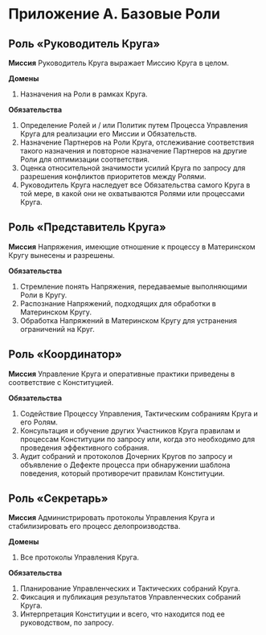 # Приложение А. Базовые Роли

## Роль «Руководитель Круга»

**Миссия**
Руководитель Круга выражает Миссию Круга в целом.

**Домены**
1. Назначения на Роли в рамках Круга.

**Обязательства**
1. Определение Ролей и / или Политик путем Процесса Управления Круга для реализации его Миссии и Обязательств.
2. Назначение Партнеров на Роли Круга, отслеживание соответствия такого назначения и повторное назначение Партнеров на другие Роли для оптимизации соответствия.
3. Оценка относительной значимости усилий Круга по запросу для разрешения конфликтов приоритетов между Ролями.
4. Руководитель Круга наследует все Обязательства самого Круга в той мере, в какой они не охватываются Ролями или процессами Круга.


## Роль «Представитель Круга»

**Миссия**
Напряжения, имеющие отношение к процессу в Материнском Кругу вынесены и разрешены.

**Обязательства**
1. Стремление понять Напряжения, передаваемые выполняющими Роли в Кругу.
2. Распознание Напряжений, подходящих для обработки в Материнском Кругу.
3. Обработка Напряжений в Материнском Кругу для устранения ограничений на Круг.


## Роль «Координатор»

**Миссия**
Управление Круга и оперативные практики приведены в соответствие с Конституцией.

**Обязательства**
1. Содействие Процессу Управления, Тактическим собраниям Круга и его Ролям.
2. Консультация и обучение других Участников Круга правилам и процессам Конституции по запросу или, когда это необходимо для проведения эффективного собрания.
3. Аудит собраний и протоколов Дочерних Кругов по запросу и объявление о Дефекте процесса при обнаружении шаблона поведения, который противоречит правилам Конституции.


## Роль «Секретарь»

**Миссия**
Администрировать протоколы Управления Круга и стабилизировать его процесс делопроизводства.

**Домены**
1. Все протоколы Управления Круга.

**Обязательства**
1. Планирование Управленческих и Тактических собраний Круга.
2. Фиксация и публикация результатов Управленческих собраний Круга.
3. Интерпретация Конституции и всего, что находится под ее руководством, по запросу.
